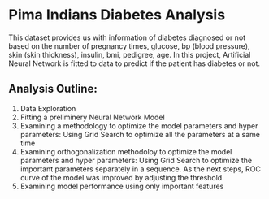 # Pima Indians Diabetes Analysis
This dataset provides us with information of diabetes diagnosed or not based on the number of pregnancy times, glucose, bp (blood pressure), skin (skin thickness), insulin, bmi, pedigree, age. In this project, Artificial Neural Network is fitted to data to predict if the patient has diabetes or not.

## Analysis Outline:
1. Data Exploration
2. Fitting a preliminery Neural Network Model 
3. Examining a methodology to optimize the model parameters and hyper parameters: Using Grid Search to optimize all the parameters at a same time
4. Examining orthogonalization methodoloy to optimize the model parameters and hyper parameters: Using Grid Search to optimize the important parameters separately in a sequence. As the next steps, ROC curve of the model was improved by adjusting the threshold.
5. Examining model performance using only important features
